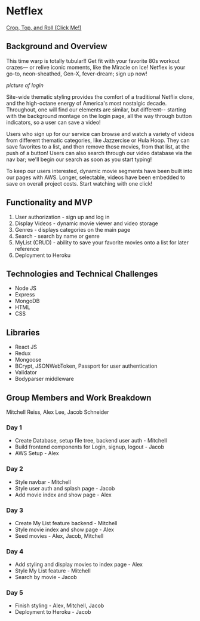 # Netflex

[Crop, Top, and Roll (Click Me!)](https://netflex80s.herokuapp.com/#/login)

## Background and Overview

This time warp is totally tubular!! Get fit with your favorite 80s workout crazes— or relive iconic moments, like the Miracle on Ice! Netflex is your go-to, neon-sheathed, Gen-X, fever-dream; sign up now!


*picture of login*

Site-wide thematic styling provides the comfort of a traditional Netflix clone, and the high-octane energy of America's most nostalgic decade. Throughout, one will find our elements are similar, but different-- starting with the background montage on the login page, all the way through button indicators, so a user can save a video!

Users who sign up for our service can browse and watch a variety of videos from different thematic categories, like Jazzercise or Hula Hoop. They can save favorites to a list, and then remove those movies, from that list, at the push of a button! Users can also search through our video database via the nav bar; we'll begin our search as soon as you start typing!

To keep our users interested, dynamic movie segments have been built into our pages with AWS. Longer, selectable, videos have been embedded to save on overall project costs. Start watching with one click!


## Functionality and MVP

1. User authorization - sign up and log in
2. Display Videos - dynamic movie viewer and video storage
3. Genres - displays categories on the main page
4. Search - search by name or genre
5. MyList (CRUD) - ability to save your favorite movies onto a list for later reference
6. Deployment to Heroku


## Technologies and Technical Challenges

* Node JS
* Express
* MongoDB
* HTML
* CSS

## Libraries

* React JS
* Redux
* Mongoose
* BCrypt, JSONWebToken, Passport for user authentication
* Validator
* Bodyparser middleware


## Group Members and Work Breakdown
Mitchell Reiss, Alex Lee, Jacob Schneider
### Day 1
* Create Database, setup file tree, backend user auth - Mitchell
* Build frontend components for Login, signup, logout - Jacob
* AWS Setup - Alex

### Day 2
* Style navbar - Mitchell
* Style user auth and splash page - Jacob
* Add movie index and show page - Alex

### Day 3
 * Create My List feature backend - Mitchell
 * Style movie index and show page - Alex
 * Seed movies - Alex, Jacob, Mitchell
 
### Day 4
 * Add styling and display movies to index page - Alex
 * Style My List feature - Mitchell
 * Search by movie - Jacob
 
### Day 5
* Finish styling - Alex, Mitchell, Jacob
* Deployment to Heroku - Jacob
